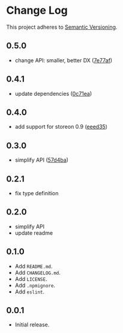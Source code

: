 # Change Log

This project adheres to [Semantic Versioning](http://semver.org/).

## 0.5.0
- change API: smaller, better DX ([7e77af](https://github.com/storeon/svelte/commit/7e77afd3288d684c341fcbe6453e8ff2dd3985fd))

## 0.4.1
- update dependencies ([0c71ea](https://github.com/storeon/svelte/commit/0c71ea83ce0c1f4a5f206ee5af62b0fc0aff170e))

## 0.4.0
- add support for storeon 0.9 ([eeed35](https://github.com/storeon/svelte/commit/eeed35e8f7cad204356d9044ff595535732081ab))

## 0.3.0

- simplify API ([57d4ba](https://github.com/storeon/svelte/commit/57d4ba1f1d50ef48313ce23cebe2671f49ac813d))

## 0.2.1

- fix type definition

## 0.2.0

- simplify API
- update readme

## 0.1.0

- Add `README.md`.
- Add `CHANGELOG.md`.
- Add `LICENSE`.
- Add `.npmignore`.
- Add `eslint`.

## 0.0.1

- Initial release.
